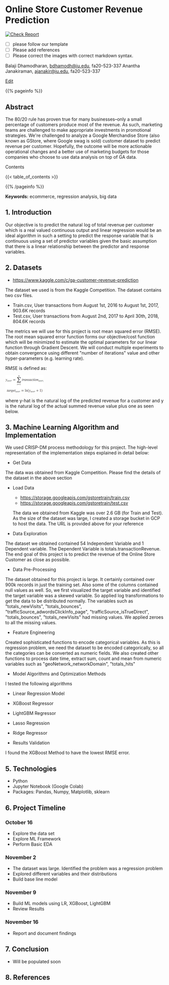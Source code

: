 # Online Store Customer Revenue Prediction

[![Check Report](https://github.com/cybertraining-dsc/fa20-523-337/workflows/Check%20Report/badge.svg)](https://github.com/cybertraining-dsc/fa20-523-337/actions)

- [ ] please follow our template
- [ ] Please add references 
- [ ] Please correct the images with correct markdown syntax. 

Balaji Dhamodharan, bdhamodh@iu.edu, fa20-523-337
Anantha Janakiraman, ajanakir@iu.edu, fa20-523-337

[Edit](https://github.com/cybertraining-dsc/fa20-523-337/edit/master/project/project.md)

{{% pageinfo %}}

## Abstract

The 80/20 rule has proven true for many businesses–only a small percentage of customers produce most of the revenue. As such, marketing teams are challenged to make appropriate investments in promotional strategies. We're challenged to analyze a Google Merchandise Store (also known as GStore, where Google swag is sold) customer dataset to predict revenue per customer. Hopefully, the outcome will be more actionable operational changes and a better use of marketing budgets for those companies who choose to use data analysis on top of GA data.

Contents

{{< table_of_contents >}}

{{% /pageinfo %}}

**Keywords:** ecommerce,  regression analysis, big data

## 1. Introduction

Our objective is to predict the natural log of total revenue per customer which is a real valued continuous output and linear regression would be an ideal algorithm in such a setting to predict the response variable that is continuous using a set of predictor variables given the basic assumption that there is a linear relationship between the predictor and response variables.

## 2. Datasets

- <https://www.kaggle.com/c/ga-customer-revenue-prediction>

The dataset we used is from the Kaggle Competition. The dataset contains two csv files.
- Train.csv, User transactions from August 1st, 2016 to August 1st, 2017, 903.6K records
- Test.csv, User transactions from August 2nd, 2017 to April 30th, 2018, 804.6K records


The metrics we will use for this project is root mean squared error (RMSE). The root mean squared error function forms our objective/cost function which will be minimized to estimate the optimal parameters for our linear function through Gradient Descent. We will conduct multiple experiments to obtain convergence using different "number of iterations" value and other hyper-parameters (e.g. learning rate).

RMSE is defined as:

![Figure 2.1](https://github.com/cybertraining-dsc/fa20-523-337/raw/master/project/images/loss.png)  

where y-hat is the natural log of the predicted revenue for a customer and y is the natural log of the actual summed revenue value plus one as seen below.


## 3. Machine Learning Algorithm and Implementation

We used CRISP-DM process methodology for this project. The  high-level representation of the implementation steps explained in detail below:

- Get Data

The data was obtained from Kaggle Competition. Please find the details of the dataset in the above section

- Load Data
	-  <https://storage.googleapis.com/gstoretrain/train.csv>
	-  <https://storage.googleapis.com/gstoretrain/test.csv>

	The data we obtained from Kaggle was over 2.6 GB (for Train and Test). As the size of the dataset was large, I created a storage bucket in GCP to host the data. The URL is provided above for your reference	

- Data Exploration

The dataset we obtained contained 54 Independent Variable and 1 Dependent variable. The Dependent Variable is totals.transactionRevenue. The end goal of this project is to predict the revenue of the Online Store Customer as close as possible.

- Data Pre-Processing

The dataset obtained for this project is large. It certainly contained over 900k records in just the training set. Also some of the columns contained null values as well. So, we first visualized the target variable and identified the target variable was a skewed variable. So applied log transformations to get the data to be distributed normally. The variables such as "totals_newVisits", "totals_bounces", "trafficSource_adwordsClickInfo_page", "trafficSource_isTrueDirect", "totals_bounces", "totals_newVisits" had missing values. We applied zeroes to all the missing values. 

- Feature Engineering

Created sophisticated functions to encode categorical variables. As this is regression problem, we need the dataset to be encoded categorically, so all the categories can be converted as numeric fields. We also created other functions to process date time, extract sum, count and mean from numeric variables such as "geoNetwork_networkDomain", "totals_hits" 

- Model Algorithms and Optimization Methods

I tested the following algorithms 

- Linear Regression Model

- XGBoost Regressor

- LightGBM Regressor

- Lasso Regression

- Ridge Regressor

- Results Validation

I found the XGBoost Method to have the lowest RMSE error. 

## 5. Technologies

- Python
- Jupyter Notebook (Google Colab)
- Packages: Pandas, Numpy, Matplotlib, sklearn

## 6. Project Timeline

### October 16

- Explore the data set
- Explore ML Framework
- Perform Basic EDA

### November 2

- The dataset was large. Identified the problem was a regression problem
- Explored different variables and their distributions
- Build base line model

### November 9

- Build ML models using LR, XGBoost, LightGBM
- Review Results

### November 16

- Report and document findings

## 7. Conclusion

- Will be populated soon

## 8. References

[^1]: Kaggle Competition, 2019, Predict the Online Store Revenue [online] Available at: <https://www.kaggle.com/c/ga-customer-revenue-prediction/rules>

[^2]: Kaggle Competition, 2019,  Simple Exploration Baseline, [online] Available at: <https://www.kaggle.com/sudalairajkumar/simple-exploration-baseline-ga-customer-revenue>

[^3]: Towards DataScience, 2020,  Sweetviz- Powerful EDA, [online] Available at: <https://towardsdatascience.com/powerful-eda-exploratory-data-analysis-in-just-two-lines-of-code-using-sweetviz-6c943d32f34>















